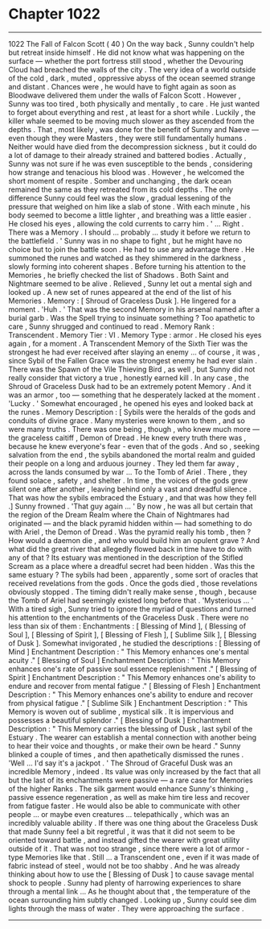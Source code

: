 
# Chapter 1022


---

1022 The Fall of Falcon Scott ( 40 )
On the way back , Sunny couldn't help but retreat inside himself . He did not know what was happening on the surface — whether the port fortress still stood , whether the Devouring Cloud had breached the walls of the city . The very idea of a world outside of the cold , dark , muted , oppressive abyss of the ocean seemed strange and distant .
Chances were , he would have to fight again as soon as Bloodwave delivered them under the walls of Falcon Scott .
However , Sunny was too tired , both physically and mentally , to care . He just wanted to forget about everything and rest , at least for a short while .
Luckily , the killer whale seemed to be moving much slower as they ascended from the depths . That , most likely , was done for the benefit of Sunny and Naeve — even though they were Masters , they were still fundamentally humans . Neither would have died from the decompression sickness , but it could do a lot of damage to their already strained and battered bodies .
Actually , Sunny was not sure if he was even susceptible to the bends , considering how strange and tenacious his blood was . However , he welcomed the short moment of respite .
Somber and unchanging , the dark ocean remained the same as they retreated from its cold depths . The only difference Sunny could feel was the slow , gradual lessening of the pressure that weighed on him like a slab of stone . With each minute , his body seemed to become a little lighter , and breathing was a little easier .
He closed his eyes , allowing the cold currents to carry him .
' ... Right . There was a Memory . I should ... probably ... study it before we return to the battlefield . '
Sunny was in no shape to fight , but he might have no choice but to join the battle soon . He had to use any advantage there .
He summoned the runes and watched as they shimmered in the darkness , slowly forming into coherent shapes . Before turning his attention to the Memories , he briefly checked the list of Shadows . Both Saint and Nightmare seemed to be alive . Relieved , Sunny let out a mental sigh and looked up .
A new set of runes appeared at the end of the list of his Memories .
Memory : [ Shroud of Graceless Dusk ].
He lingered for a moment .
'Huh . '
That was the second Memory in his arsenal named after a burial garb . Was the Spell trying to insinuate something ?
Too apathetic to care , Sunny shrugged and continued to read .
Memory Rank : Transcendent .
Memory Tier : VI .
Memory Type : armor .
He closed his eyes again , for a moment .
A Transcendent Memory of the Sixth Tier was the strongest he had ever received after slaying an enemy ... of course , it was , since Sybil of the Fallen Grace was the strongest enemy he had ever slain . There was the Spawn of the Vile Thieving Bird , as well , but Sunny did not really consider that victory a true , honestly earned kill .
In any case , the Shroud of Graceless Dusk had to be an extremely potent Memory . And it was an armor , too — something that he desperately lacked at the moment .
'Lucky . '
Somewhat encouraged , he opened his eyes and looked back at the runes .
Memory Description : [ Sybils were the heralds of the gods and conduits of divine grace . Many mysteries were known to them , and so were many truths . There was one being , though , who knew much more — the graceless caitiff , Demon of Dread . He knew every truth there was , because he knew everyone's fear - even that of the gods .
And so , seeking salvation from the end , the sybils abandoned the mortal realm and guided their people on a long and arduous journey . They led them far away , across the lands consumed by war ...
To the Tomb of Ariel .
There , they found solace , safety , and shelter . In time , the voices of the gods grew silent one after another , leaving behind only a vast and dreadful silence . That was how the sybils embraced the Estuary , and that was how they fell .]
Sunny frowned .
'That guy again ... '
By now , he was all but certain that the region of the Dream Realm where the Chain of Nightmares had originated — and the black pyramid hidden within — had something to do with Ariel , the Demon of Dread . Was the pyramid really his tomb , then ? How would a daemon die , and who would build him an opulent grave ?
And what did the great river that allegedly flowed back in time have to do with any of that ? Its estuary was mentioned in the description of the Stifled Scream as a place where a dreadful secret had been hidden . Was this the same estuary ?
The sybils had been , apparently , some sort of oracles that received revelations from the gods . Once the gods died , those revelations obviously stopped . The timing didn't really make sense , though , because the Tomb of Ariel had seemingly existed long before that .
'Mysterious ... '
With a tired sigh , Sunny tried to ignore the myriad of questions and turned his attention to the enchantments of the Graceless Dusk . There were no less than six of them :
Enchantments : [ Blessing of Mind ], ( Blessing of Soul ],
[ Blessing of Spirit ], [ Blessing of Flesh ], [ Sublime Silk ],
[ Blessing of Dusk ].
Somewhat invigorated , he studied the descriptions :
[ Blessing of Mind ] Enchantment Description : " This Memory enhances one's mental acuity ."
[ Blessing of Soul ] Enchantment Description : " This Memory enhances one's rate of passive soul essence replenishment ."
[ Blessing of Spirit ] Enchantment Description : " This Memory enhances one's ability to endure and recover from mental fatigue ."
[ Blessing of Flesh ] Enchantment Description : " This Memory enhances one's ability to endure and recover from physical fatigue ."
[ Sublime Silk ] Enchantment Description : " This Memory is woven out of sublime , mystical silk . It is impervious and possesses a beautiful splendor ."
[ Blessing of Dusk ] Enchantment Description : " This Memory carries the blessing of Dusk , last sybil of the Estuary . The wearer can establish a mental connection with another being to hear their voice and thoughts , or make their own be heard ."
Sunny blinked a couple of times , and then apathetically dismissed the runes .
'Well ... I'd say it's a jackpot . '
The Shroud of Graceful Dusk was an incredible Memory , indeed . Its value was only increased by the fact that all but the last of its enchantments were passive — a rare case for Memories of the higher Ranks .
The silk garment would enhance Sunny's thinking , passive essence regeneration , as well as make him tire less and recover from fatigue faster . He would also be able to communicate with other people ... or maybe even creatures ... telepathically , which was an incredibly valuable ability .
If there was one thing about the Graceless Dusk that made Sunny feel a bit regretful , it was that it did not seem to be oriented toward battle , and instead gifted the wearer with great utility outside of it . That was not too strange , since there were a lot of armor - type Memories like that . Still ... a Transcendent one , even if it was made of fabric instead of steel , would not be too shabby .
And he was already thinking about how to use the [ Blessing of Dusk ] to cause savage mental shock to people . Sunny had plenty of harrowing experiences to share through a mental link ...
As he thought about that , the temperature of the ocean surrounding him subtly changed . Looking up , Sunny could see dim lights through the mass of water .
They were approaching the surface .

---

